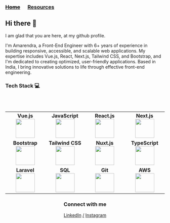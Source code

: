 ### ~~[Home](/README.md)~~  &nbsp;&nbsp;&nbsp;&nbsp;   [Resources](/Index.md)

## Hi there 👋
I am glad that you are here, at my github profile.

I'm Amarendra, a Front-End Engineer with 6+ years of experience in building responsive, accessible, and scalable web applications. My expertise includes Vue.js, React, Next.js, Tailwind CSS, and Bootstrap, and I'm dedicated to creating optimized, user-friendly applications. Based in India, I bring innovative solutions to life through effective front-end engineering.

<!--
**amarendrasharma/amarendrasharma** is a ✨ _special_ ✨ repository because its `README.md` (this file) appears on your GitHub profile.

Here are some ideas to get you started:

- 🔭 I’m currently working on ...
- 🌱 I’m currently learning ...
- 👯 I’m looking to collaborate on ...
- 🤔 I’m looking for help with ...
- 💬 Ask me about ...
- 📫 How to reach me: ...
- 😄 Pronouns: ...
- ⚡ Fun fact: ...
-->




### Tech Stack :computer:

<br>
<br> <table> <tbody> <tr> <td align="center" width="20%"> <span><b>Vue.js</b></span><br> <img height=60px src="https://upload.wikimedia.org/wikipedia/commons/9/95/Vue.js_Logo_2.svg"> </td> <td align="center" width="20%"> <span><b>JavaScript</b></span><br> <img height=60px src="https://img.icons8.com/color/344/javascript--v1.png"> </td> <td align="center" width="20%"> <span><b>React.js</b></span><br> <img height=60px src="https://upload.wikimedia.org/wikipedia/commons/a/a7/React-icon.svg"> </td> <td align="center" width="20%"> <span><b>Next.js</b></span><br> <img height=60px src="https://upload.wikimedia.org/wikipedia/commons/8/8e/Nextjs-logo.svg"> </td>  </tr> <tr> <td align="center" width="20%"> <span><b>Bootstrap</b></span><br> <img height=60px src="https://upload.wikimedia.org/wikipedia/commons/b/b2/Bootstrap_logo.svg"> </td> <td align="center" width="20%"> <span><b>Tailwind CSS</b></span><br> <img height=60px src="https://upload.wikimedia.org/wikipedia/commons/d/d5/Tailwind_CSS_Logo.svg"> </td> <td align="center" width="20%">
    <span><b>Nuxt.js</b></span><br>
    <img height=60px src="https://upload.wikimedia.org/wikipedia/commons/a/ae/Nuxt_logo.svg"> 
  </td>

  <td align="center" width="20%">
    <span><b>TypeScript</b></span><br>
    <img height=60px src="https://upload.wikimedia.org/wikipedia/commons/4/4c/Typescript_logo_2020.svg"> 
  </td>  </tr> <tr> <td align="center" width="20%"> <span><b>Laravel</b></span><br> <img height=60px src="https://cdn.worldvectorlogo.com/logos/laravel-2.svg"> </td>   <td align="center" width="20%"> <span><b>SQL</b></span><br> <img height=60px src="https://img.icons8.com/ios-filled/344/sql.png"> </td>  <td align="center" width="20%"> <span><b>Git</b></span><br> <img height=60px src="https://img.icons8.com/ios-glyphs/344/github.png"> </td> <td align="center" width="20%"> <span><b>AWS</b></span><br> <img height=60px src="https://upload.wikimedia.org/wikipedia/commons/9/93/Amazon_Web_Services_Logo.svg"> </td> </tr> </tbody> </table>

<h3 align="center"> Connect with me </h3>
<p align="center">
<a href="https://www.linkedin.com/in/amarendra-sharma/">LinkedIn</a> 
 <a href="#">/</a>
<a href="https://www.instagram.com/amar_developer/">Instagram</a>
</p>
